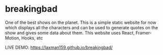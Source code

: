 # breakingbad
One of the best shows on the planet. This is a simple static website for now which displays all the characters 
and can be used to generate quotes  on the show and gives some data about them. This website uses React, Framer-Motion, Hooks, etc


LIVE DEMO: https://laxman159.github.io/breakingbad/
